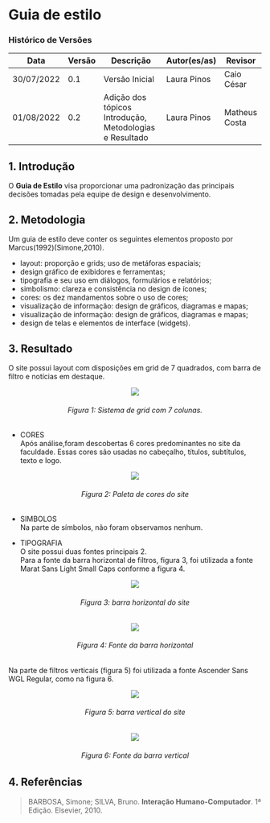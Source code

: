 # Guia de estilo

### Histórico de Versões

**Data** | **Versão** | **Descrição** | **Autor(es/as)** | **Revisor**
--- | --- | --- | --- | ---
30/07/2022 | 0.1 | Versão Inicial | Laura Pinos | Caio César
01/08/2022 | 0.2 | Adição dos tópicos Introdução, Metodologias e Resultado | Laura Pinos | Matheus Costa

## 1. Introdução

O **Guia de Estilo** visa proporcionar uma padronização das principais decisões tomadas pela equipe de design e desenvolvimento.
  
## 2. Metodologia

Um guia de estilo deve conter os seguintes elementos proposto por Marcus(1992)(Simone,2010).

* layout: proporção e grids; uso de metáforas espaciais; 
* design gráfico de exibidores e ferramentas;
* tipografia e seu uso em diálogos, formulários e relatórios;
* simbolismo: clareza e consistência no design de ícones;
* cores: os dez mandamentos sobre o uso de cores;
* visualização de informação: design de gráficos, diagramas e mapas;
* visualização de informação: design de gráficos, diagramas e mapas;
* design de telas e elementos de interface (widgets).

## 3. Resultado
O site possui layout com disposições em grid de 7 quadrados, com barra de filtro e notícias em destaque.
<p align="center"> <img src= "https://user-images.githubusercontent.com/62102447/182273989-844a7edc-e980-4eb2-8aff-a4c3fe96f1f9.png"/> </p>
<h6 align = "center">Figura 1: Sistema de grid com 7 colunas.</h6>

- CORES
 <br> Após análise,foram descobertas 6 cores predominantes no site da faculdade. Essas cores são usadas no cabeçalho, títulos, subtítulos, texto e logo.</br>
  
 <p align="center"> <img src= https://user-images.githubusercontent.com/62102447/182271895-9b6514ce-e6cc-42ac-a0e8-d4416a3a925e.png /> </p>
<h6 align = "center">Figura 2: Paleta de cores do site</h6>
  
- SIMBOLOS
 <br> Na parte de símbolos, não foram observamos nenhum.</br>
  
- TIPOGRAFIA
 <br> O site possui duas fontes principais 2. </br>
Para a fonte da barra horizontal de filtros, figura 3, foi utilizada a fonte Marat Sans Light Small Caps conforme a figura 4.
<p align="center"> <img src=https://user-images.githubusercontent.com/62102447/182276161-18ed42ca-46d0-4b98-a571-f7758bed1ebb.png /> </p>
<h6 align = "center">Figura 3: barra horizontal do site</h6>

<p align="center"> <img src=https://user-images.githubusercontent.com/62102447/182275720-69e20d17-3ee2-4102-8656-8782344660b2.png /> </p>
<h6 align = "center">Figura 4: Fonte da barra horizontal</h6>

Na parte de filtros verticais (figura 5) foi utilizada a fonte Ascender Sans WGL Regular, como na figura 6.
<p align="center"> <img src=https://user-images.githubusercontent.com/62102447/182276567-3417a4d4-4d21-4cad-8d01-365e34202a92.png /> </p>
<h6 align = "center">Figura 5: barra vertical do site</h6>

<p align="center"> <img src=https://user-images.githubusercontent.com/62102447/182276864-00e26461-64de-41d8-8d35-a186fcae8bdd.png /> </p>
<h6 align = "center">Figura 6: Fonte da barra vertical</h6>
 

## 4. Referências

> BARBOSA, Simone; SILVA, Bruno. **Interação Humano-Computador**. 1ª Edição. Elsevier, 2010.
